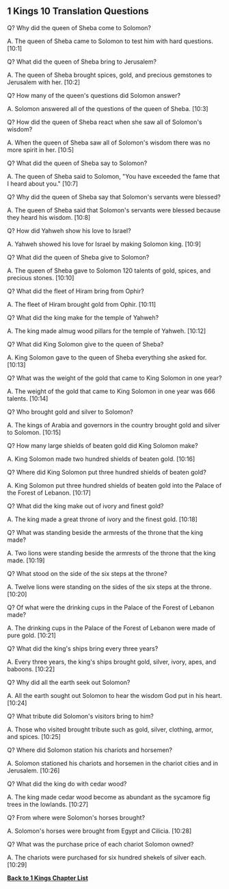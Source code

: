 ## 1 Kings 10 Translation Questions ##

Q? Why did the queen of Sheba come to Solomon?

A. The queen of Sheba came to Solomon to test him with hard questions. [10:1]

Q? What did the queen of Sheba bring to Jerusalem?

A. The queen of Sheba brought spices, gold, and precious gemstones to Jerusalem with her. [10:2]

Q? How many of the queen's questions did Solomon answer?

A. Solomon answered all of the questions of the queen of Sheba. [10:3]

Q? How did the queen of Sheba react when she saw all of Solomon's wisdom?

A. When the queen of Sheba saw all of Solomon's wisdom there was no more spirit in her. [10:5]

Q? What did the queen of Sheba say to Solomon?

A. The queen of Sheba said to Solomon, "You have exceeded the fame that I heard about you." [10:7]

Q? Why did the queen of Sheba say that Solomon's servants were blessed?

A. The queen of Sheba said that Solomon's servants were blessed because they heard his wisdom. [10:8]

Q? How did Yahweh show his love to Israel?

A. Yahweh showed his love for Israel by making Solomon king. [10:9]

Q? What did the queen of Sheba give to Solomon?

A. The queen of Sheba gave to Solomon 120 talents of gold, spices, and precious stones. [10:10]

Q? What did the fleet of Hiram bring from Ophir?

A. The fleet of Hiram brought gold from Ophir. [10:11]

Q? What did the king make for the temple of Yahweh?

A. The king made almug wood pillars for the temple of Yahweh. [10:12]

Q? What did King Solomon give to the queen of Sheba?

A. King Solomon gave to the queen of Sheba everything she asked for. [10:13]

Q? What was the weight of the gold that came to King Solomon in one year?

A. The weight of the gold that came to King Solomon in one year was 666 talents. [10:14]

Q? Who brought gold and silver to Solomon?

A. The kings of Arabia and governors in the country brought gold and silver to Solomon. [10:15]

Q? How many large shields of beaten gold did King Solomon make?

A. King Solomon made two hundred shields of beaten gold. [10:16]

Q? Where did King Solomon put three hundred shields of beaten gold?

A. King Solomon put three hundred shields of beaten gold into the Palace of the Forest of Lebanon. [10:17]

Q? What did the king make out of ivory and finest gold?

A. The king made a great throne of ivory and the finest gold. [10:18]

Q? What was standing beside the armrests of the throne that the king made?

A. Two lions were standing beside the armrests of the throne that the king made. [10:19]

Q? What stood on the side of the six steps at the throne?

A. Twelve lions were standing on the sides of the six steps at the throne. [10:20]

Q? Of what were the drinking cups in the Palace of the Forest of Lebanon made?

A. The drinking cups in the Palace of the Forest of Lebanon were made of pure gold. [10:21]

Q? What did the king's ships bring every three years?

A. Every three years, the king's ships brought gold, silver, ivory, apes, and baboons. [10:22]

Q? Why did all the earth seek out Solomon?

A. All the earth sought out Solomon to hear the wisdom God put in his heart. [10:24]

Q? What tribute did Solomon's visitors bring to him?

A. Those who visited brought tribute such as gold, silver, clothing, armor, and spices. [10:25]

Q? Where did Solomon station his chariots and horsemen?

A. Solomon stationed his chariots and horsemen in the chariot cities and in Jerusalem. [10:26]

Q? What did the king do with cedar wood?

A. The king made cedar wood become as abundant as the sycamore fig trees in the lowlands. [10:27]

Q? From where were Solomon's horses brought?

A. Solomon's horses were brought from Egypt and Cilicia. [10:28]

Q? What was the purchase price of each chariot Solomon owned?

A. The chariots were purchased for six hundred shekels of silver each. [10:29]

__[Back to 1 Kings Chapter List](./)__

